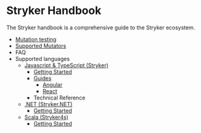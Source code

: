 # Stryker Handbook

The Stryker handbook is a comprehensive guide to the Stryker ecosystem.

* [Mutation testing](mutation-testing.md)
* [Supported Mutators](mutator-types.md)
* FAQ
* Supported languages
  * [Javascript & TypeScript (Stryker)](stryker)
    * [Getting Started](stryker/getting-started.md)
    * [Guides](stryker/guides/)
      * [Angular](stryker/guides/angular.md)
      * [React](stryker/guides/react.md)
    * Technical Reference
  * [.NET (Stryker.NET)](stryker.net/)
    * [Getting Started](stryker.net/getting-started.md)
  * [Scala (Stryker4s)](stryker4s/)
    * [Getting Started](stryker4s/getting-started.md)